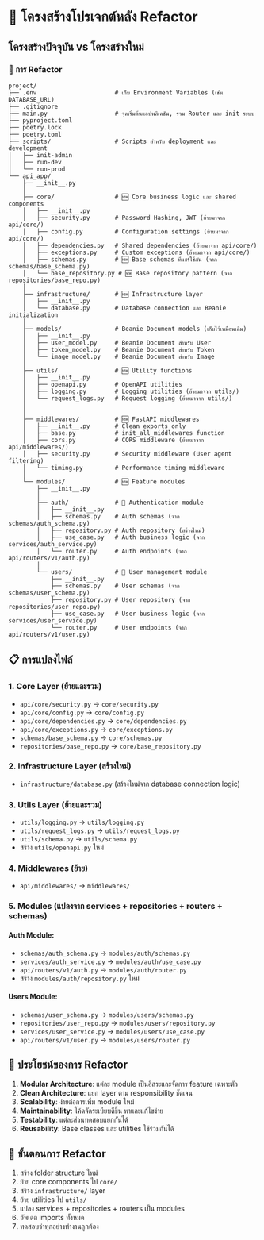 # 📁 โครงสร้างโปรเจกต์หลัง Refactor

## โครงสร้างปัจจุบัน vs โครงสร้างใหม่

### 🔄 การ Refactor

```
project/
├── .env                      # เก็บ Environment Variables (เช่น DATABASE_URL)
├── .gitignore
├── main.py                   # จุดเริ่มต้นแอปพลิเคชัน, รวม Router และ init ระบบ
├── pyproject.toml
├── poetry.lock
├── poetry.toml
├── scripts/                  # Scripts สำหรับ deployment และ development
│   ├── init-admin
│   ├── run-dev
│   └── run-prod
└── api_app/
    ├── __init__.py
    │
    ├── core/                 # 🆕 Core business logic และ shared components
    │   ├── __init__.py
    │   ├── security.py       # Password Hashing, JWT (ย้ายมาจาก api/core/)
    │   ├── config.py         # Configuration settings (ย้ายมาจาก api/core/)
    │   ├── dependencies.py   # Shared dependencies (ย้ายมาจาก api/core/)
    │   ├── exceptions.py     # Custom exceptions (ย้ายมาจาก api/core/)
    │   ├── schemas.py        # 🆕 Base schemas ที่แชร์ใช้กัน (จาก schemas/base_schema.py)
    │   └── base_repository.py # 🆕 Base repository pattern (จาก repositories/base_repo.py)
    │
    ├── infrastructure/       # 🆕 Infrastructure layer
    │   ├── __init__.py
    │   └── database.py       # Database connection และ Beanie initialization
    │
    ├── models/               # Beanie Document models (เก็บไว้เหมือนเดิม)
    │   ├── __init__.py
    │   ├── user_model.py     # Beanie Document สำหรับ User
    │   ├── token_model.py    # Beanie Document สำหรับ Token
    │   └── image_model.py    # Beanie Document สำหรับ Image
    │
    ├── utils/                # 🆕 Utility functions
    │   ├── __init__.py
    │   ├── openapi.py        # OpenAPI utilities
    │   ├── logging.py        # Logging utilities (ย้ายมาจาก utils/)
    │   └── request_logs.py   # Request logging (ย้ายมาจาก utils/)
    │
    │
    ├── middlewares/          # 🆕 FastAPI middlewares
    │   ├── __init__.py       # Clean exports only
    │   ├── base.py           # init_all_middlewares function
    │   ├── cors.py           # CORS middleware (ย้ายมาจาก api/middlewares/)
    │   ├── security.py       # Security middleware (User agent filtering)
    │   └── timing.py         # Performance timing middleware
    │
    └── modules/              # 🆕 Feature modules
        ├── __init__.py
        │
        ├── auth/             # 🔄 Authentication module
        │   ├── __init__.py
        │   ├── schemas.py    # Auth schemas (จาก schemas/auth_schema.py)
        │   ├── repository.py # Auth repository (สร้างใหม่)
        │   ├── use_case.py   # Auth business logic (จาก services/auth_service.py)
        │   └── router.py     # Auth endpoints (จาก api/routers/v1/auth.py)
        │
        └── users/            # 🔄 User management module
            ├── __init__.py
            ├── schemas.py    # User schemas (จาก schemas/user_schema.py)
            ├── repository.py # User repository (จาก repositories/user_repo.py)
            ├── use_case.py   # User business logic (จาก services/user_service.py)
            └── router.py     # User endpoints (จาก api/routers/v1/user.py)
```

## 📋 การแปลงไฟล์

### 1. **Core Layer** (ย้ายและรวม)

- `api/core/security.py` → `core/security.py`
- `api/core/config.py` → `core/config.py`
- `api/core/dependencies.py` → `core/dependencies.py`
- `api/core/exceptions.py` → `core/exceptions.py`
- `schemas/base_schema.py` → `core/schemas.py`
- `repositories/base_repo.py` → `core/base_repository.py`

### 2. **Infrastructure Layer** (สร้างใหม่)

- `infrastructure/database.py` (สร้างใหม่จาก database connection logic)

### 3. **Utils Layer** (ย้ายและรวม)

- `utils/logging.py` → `utils/logging.py`
- `utils/request_logs.py` → `utils/request_logs.py`
- `utils/schema.py` → `utils/schema.py`
- สร้าง `utils/openapi.py` ใหม่

### 4. **Middlewares** (ย้าย)

- `api/middlewares/` → `middlewares/`

### 5. **Modules** (แปลงจาก services + repositories + routers + schemas)

#### Auth Module:

- `schemas/auth_schema.py` → `modules/auth/schemas.py`
- `services/auth_service.py` → `modules/auth/use_case.py`
- `api/routers/v1/auth.py` → `modules/auth/router.py`
- สร้าง `modules/auth/repository.py` ใหม่

#### Users Module:

- `schemas/user_schema.py` → `modules/users/schemas.py`
- `repositories/user_repo.py` → `modules/users/repository.py`
- `services/user_service.py` → `modules/users/use_case.py`
- `api/routers/v1/user.py` → `modules/users/router.py`

## 🎯 ประโยชน์ของการ Refactor

1. **Modular Architecture**: แต่ละ module เป็นอิสระและจัดการ feature เฉพาะตัว
2. **Clean Architecture**: แยก layer ตาม responsibility ชัดเจน
3. **Scalability**: ง่ายต่อการเพิ่ม module ใหม่
4. **Maintainability**: โค้ดจัดระเบียบดีขึ้น หาและแก้ไขง่าย
5. **Testability**: แต่ละส่วนทดสอบแยกกันได้
6. **Reusability**: Base classes และ utilities ใช้ร่วมกันได้

## 📝 ขั้นตอนการ Refactor

1. สร้าง folder structure ใหม่
2. ย้าย core components ไป `core/`
3. สร้าง `infrastructure/` layer
4. ย้าย utilities ไป `utils/`
5. แปลง services + repositories + routers เป็น modules
6. อัพเดต imports ทั้งหมด
7. ทดสอบว่าทุกอย่างทำงานถูกต้อง
